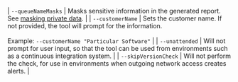 | <nobr>`--queueNameMasks`</nobr> | Masks sensitive information in the generated report. See [masking private data](/nservicebus/throughput-tool/#masking-private-data). |
| <nobr>`--customerName`</nobr> | Sets the customer name. If not provided, the tool will prompt for the information.<br/><br/>Example: `--customerName "Particular Software"` |
| <nobr>`--unattended`</nobr> | Will not prompt for user input, so that the tool can be used from environments such as a continuous integration system. |
| <nobr>`--skipVersionCheck`</nobr> | Will not perform the check, for use in environments when outgoing network access creates alerts. |
